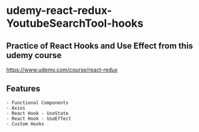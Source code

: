 # udemy-react-redux-YoutubeSearchTool-hooks

## Practice of React Hooks and Use Effect from this udemy course
   https://www.udemy.com/course/react-redux

## Features
    
    - Functional Components
    - Axios
    - React Hook - UseState
    - React Hook - UseEffect
    - Custom Hooks
